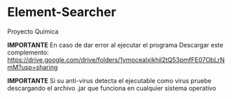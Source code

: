 # Element-Searcher
Proyecto Química

 **IMPORTANTE**
En caso de dar error al ejecutar el programa Descargar este complemento:
https://drive.google.com/drive/folders/1ymocealxikhil2tQ53pmfFE07ObLrNmM?usp=sharing


  **IMPORTANTE**
 Si su anti-virus detecta el ejecutable como virus pruebe descargando el archivo .jar que funciona en cualquier sistema operativo
